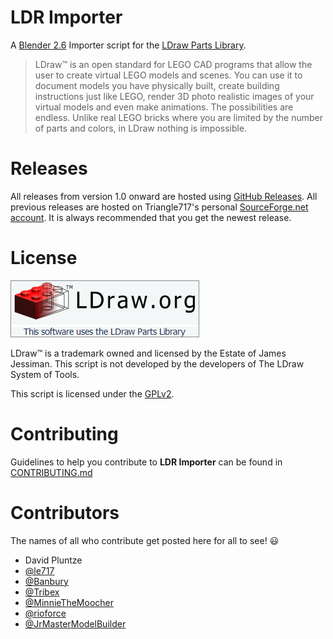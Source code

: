 # LDR Importer #

A [Blender 2.6](http://www.blender.org) Importer script for the [LDraw Parts Library](http://www.ldraw.org).

> LDraw&trade; is an open standard for LEGO CAD programs that allow the user to create virtual LEGO models and scenes. You can use it to document models
you have physically built, create building instructions just like LEGO, render 3D photo realistic images of your virtual models and even make animations.
The possibilities are endless. Unlike real LEGO bricks where you are limited by the number of parts and colors, in LDraw nothing is impossible.

# Releases #

All releases from version 1.0 onward are hosted using [GitHub Releases](https://github.com/le717/LDR-Importer/releases).
All previous releases are hosted on Triangle717's personal [SourceForge.net account](http://sourceforge.net/projects/le717.u/files/Blender/Blender%202.6%20LDraw%20Importer/). It is always recommended that you get the newest release.

# License #

<a target="_blank" href="http://www.ldraw.org/"><img src="Documentation/Official_LDraw_Logo.png" /></a>

LDraw&trade; is a trademark owned and licensed by the Estate of James Jessiman. This script is not developed by the developers of The LDraw System of Tools.

This script is licensed under the [GPLv2](http://www.gnu.org/licenses/gpl-2.0.html).

# Contributing #

Guidelines to help you contribute to **LDR Importer** can be found in [CONTRIBUTING.md](Documentation/CONTRIBUTING.md)

# Contributors #

The names of all who contribute get posted here for all to see! :smiley:

* David Pluntze
* [@le717](https://github.com/le717)
* [@Banbury](https://github.com/Banbury)
* [@Tribex](https://github.com/Tribex)
* [@MinnieTheMoocher](https://github.com/MinnieTheMoocher)
* [@rioforce](https://github.com/rioforce)
* [@JrMasterModelBuilder](https://github.com/JrMasterModelBuilder)
